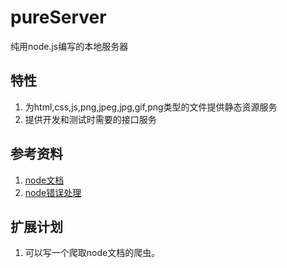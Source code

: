 # pureServer
纯用node.js编写的本地服务器

## 特性

1. 为html,css,js,png,jpeg,jpg,gif,png类型的文件提供静态资源服务
2. 提供开发和测试时需要的接口服务

## 参考资料

1. [node文档](https://nodejs.org/dist/latest-v12.x/docs/api/)
2. [node错误处理]()

## 扩展计划

1. 可以写一个爬取node文档的爬虫。